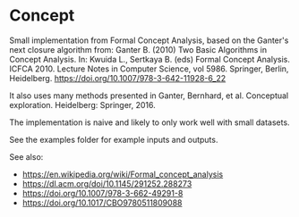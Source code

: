 # Concept

Small implementation from Formal Concept Analysis, based on the Ganter's next closure algorithm from:
Ganter B. (2010) Two Basic Algorithms in Concept Analysis. In: Kwuida L., Sertkaya B. (eds) Formal Concept Analysis.
ICFCA 2010. Lecture Notes in Computer Science, vol 5986. Springer, Berlin, Heidelberg. https://doi.org/10.1007/978-3-642-11928-6_22

It also uses many methods presented in Ganter, Bernhard, et al. Conceptual exploration. Heidelberg: Springer, 2016.

The implementation is naive and likely to only work well with small datasets.

See the examples folder for example inputs and outputs.

See also:
* https://en.wikipedia.org/wiki/Formal_concept_analysis
* https://dl.acm.org/doi/10.1145/291252.288273
* https://doi.org/10.1007/978-3-662-49291-8
* https://doi.org/10.1017/CBO9780511809088